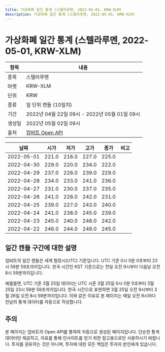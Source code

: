 ```yaml
---
title: 가상화폐 일간 통계 (스텔라루멘, 2022-05-01, KRW-XLM)
description: 가상화폐 일간 통계 (스텔라루멘, 2022-05-01, KRW-XLM)
---
```



가상화폐 일간 통계 (스텔라루멘, 2022-05-01, KRW-XLM)
===

|항목|내용|
|--|--|
|종목|스텔라루멘|
|마켓|KRW-XLM|
|단위|KRW|
|종류|일 단위 캔들 (10일치)|
|기간|2022년 04월 22일 09시 - 2022년 05월 01일 09시|
|생성일|2022년 05월 02일 09시|
|출처|[업비트 Open API](https://docs.upbit.com)|


|날짜|시가|저가|고가|종가|비고|
|--|--|--|--|--|--|
|2022-05-01|221.0|216.0|227.0|225.0|    |
|2022-04-30|229.0|220.0|234.0|222.0|    |
|2022-04-29|237.0|228.0|239.0|229.0|    |
|2022-04-28|234.0|233.0|241.0|236.0|    |
|2022-04-27|231.0|230.0|237.0|235.0|    |
|2022-04-26|241.0|228.0|242.0|231.0|    |
|2022-04-25|239.0|227.0|243.0|240.0|    |
|2022-04-24|241.0|238.0|245.0|239.0|    |
|2022-04-23|245.0|240.0|248.0|242.0|    |
|2022-04-22|246.0|244.0|249.0|245.0|    |


일간 캔들 구간에 대한 설명
---


업비트의 일간 캔들은 세계 협정시(UTC) 기준입니다. 
UTC 기준 0시 0분 0초부터 23시 59분 59초까지입니다. 
한국 시간인 KST 기준으로는 전일 오전 9시부터 다음날 오전 8시 59분까지입니다. 


예를들면, UTC 기준 3월 25일 데이터는 UTC 시준 3월 25일 0시 0분 0초부터 3월 25일 23시 59분 59초까지입니다. 
한국 시간으로 표현하면 3월 25일 오전 9시부터 3월 26일 오전 8시 59분까지입니다. 
이와 같은 이유로 본 페이지는 매일 오전 9시마다 전날의 통계 데이터를 자동으로 작성합니다. 


주의
---


본 페이지는 업비트의 Open API를 통하여 자동으로 생성된 페이지입니다. 
단순한 통계 데이터만 제공하고, 자료를 통해 인사이트를 얻기 위한 참고용으로만 사용하시기 바랍니다. 
투자를 권유하는 것은 아니며, 투자에 대한 모든 책임은 투자자 본인에게 있습니다. 
